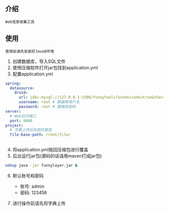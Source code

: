 ## 介绍

`Web信息收集工具`

## 使用

`使用前请先安装好Java8环境`

1. 创建数据库，导入SQL文件
2. 使用压缩软件打开jar包找到application.yml
3. 配置application.yml

```yml
spring:
  datasource:
    druid:
      url: jdbc:mysql://127.0.0.1:3306/funnytools?useUnicode=true&characterEncoding=utf-8&useSSL=false # 数据库连接地址
      username: root # 数据库用户名
      password: root # 数据库密码
server:
  # Web访问端口
  port: 8080
project:
  # 字典上传后存放的路径
  file-base-path: /root/file/
  
```

4. 将application.yml拖回压缩包进行覆盖
5. 后台运行jar包(源码的话请用maven打成jar包)

```bash
nohup java -jar funnylayer.jar &
```

6. 默认账号和密码 
   * 账号: admin
   * 密码: 123456

7. 进行操作前请先将字典上传